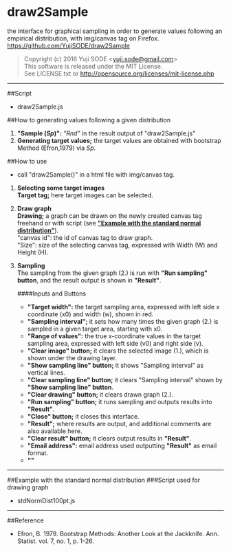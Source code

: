 # draw2Sample
the interface for graphical sampling in order to generate values following an empirical distribution, with img/canvas tag on Firefox.  
https://github.com/YujiSODE/draw2Sample

>Copyright (c) 2016 Yuji SODE \<yuji.sode@gmail.com\>  
>This software is released under the MIT License.  
>See LICENSE.txt or http://opensource.org/licenses/mit-license.php
______

##Script
* draw2Sample.js

##How to generating values following a given distribution
1. __"Sample (_Sp_)":__ _"Rnd"_ in the result output of "draw2Sample.js"  
2. __Generating target values;__ the target values are obtained with bootstrap Method (Efron,1979) via _Sp_.

##How to use
* call "draw2Sample()" in a html file with img/canvas tag.

1. __Selecting some target images__  
   __Target tag;__ here target images can be selected.  

2. __Draw graph__  
   __Drawing;__ a graph can be drawn on the newly created canvas tag freehand or with script (see [__"Example with the standard normal distribution"__](#example-with-the-standard-normal-distribution)).  
   "canvas id": the id of canvas tag to draw graph.  
   "Size": size of the selecting canvas tag, expressed with Width (W) and Height (H).

3. __Sampling__  
   The sampling from the given graph (2.) is run with __"Run sampling" button__, and the result output is shown in __"Result"__.  

   ####Inputs and Buttons  
   * __"Target width":__ the target sampling area, expressed with left side x coordinate (x0) and width (w), shown in red.
   * __"Sampling interval";__ it sets how many times the given graph (2.) is sampled in a given target area, starting with x0.
   * __"Range of values":__ the true x-coordinate values in the target sampling area, expressed with left side (v0) and right side (v).
   * __"Clear image" button;__ it clears the selected image (1.), which is shown under the drawing layer.
   * __"Show sampling line" button;__ it shows "Sampling interval" as vertical lines.
   * __"Clear sampling line" button;__ it clears "Sampling interval" shown by __"Show sampling line" button__.
   * __"Clear drawing" button;__ it clears drawn graph (2.).
   * __"Run sampling" button;__ it runs sampling and outputs results into __"Result"__.
   * __"Close" button;__ it closes this interface.
   * __"Result";__ where results are output, and additional comments are also available here.
   * __"Clear result" button;__ it clears output results in __"Result"__.
   * __"Email address":__ email address used outputting __"Result"__ as email format.
   * __""__

______
##Example with the standard normal distribution
###Script used for drawing graph
* stdNormDist100pt.js

______
##Reference
* Efron, B. 1979. Bootstrap Methods: Another Look at the Jackknife. Ann. Statist. vol. 7, no. 1, p. 1-26.
